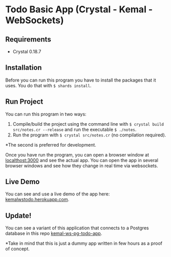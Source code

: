 # Todo Basic App (Crystal - Kemal - WebSockets)

## Requirements
* Crystal 0.18.7

## Installation
Before you can run this program you have to install the packages that it uses. You do that with `$ shards install`.

## Run Project
You can run this program in two ways:

1. Compile/build the project using the command line with `$ crystal build src/notes.cr --release` and run the executable `$ ./notes`.
2. Run the program with `$ crystal src/notes.cr` (no compilation required).

*The second is preferred for development.

Once you have run the program, you can open a browser window at [localthost:3000](http://localhost:3000) and see the actual app. You can open the app in several browser windows and see how they change in real time via websockets.

## Live Demo

You can see and use a live demo of the app here: [kemalwstodo.herokuapp.com](https://kemalwstodo.herokuapp.com).

## Update!
You can see a variant of this application that connects to a Postgres database in this repo [kemal-ws-pg-todo-app](https://github.com/Angarsk8/kemal-ws-pg-todo-app).

*Take in mind that this is just a dummy app written in few hours as a proof of concept.
